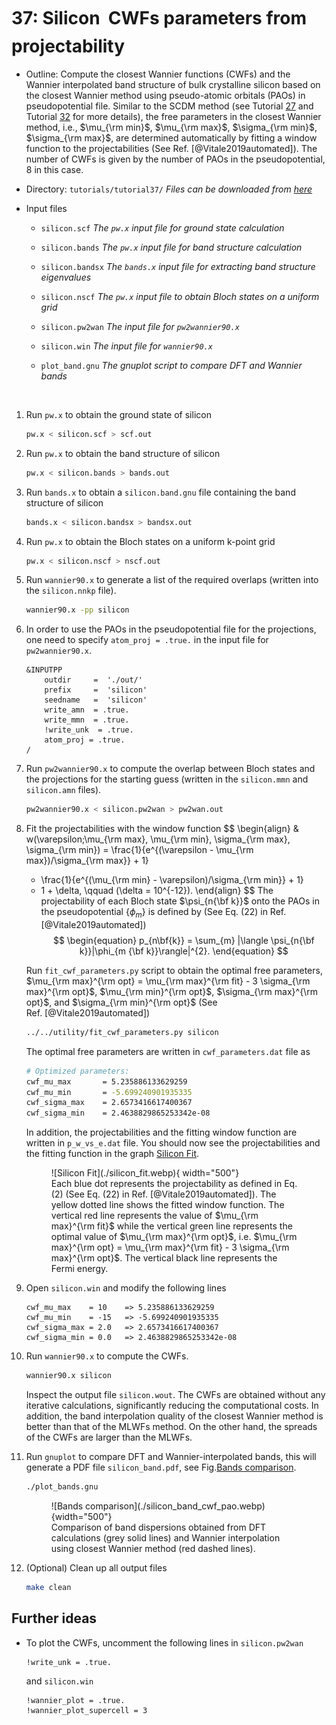 # 37: Silicon &#151; CWFs parameters from projectability

- Outline: Compute the closest Wannier functions (CWFs) and
    the Wannier interpolated band structure of
    bulk crystalline silicon based on the closest Wannier method
    using pseudo-atomic orbitals (PAOs) in pseudopotential file.
    Similar to the SCDM method (see Tutorial [27](tutorial_27.md)
    and Tutorial [32](tutorial_32.md) for more details),
    the free parameters in the closest Wannier method, i.e.,
    $\mu_{\rm min}$, $\mu_{\rm max}$, $\sigma_{\rm min}$, $\sigma_{\rm max}$,
    are determined automatically by fitting a window function to the projectabilities (See Ref. [@Vitale2019automated]).
    The number of CWFs is given by the number of PAOs in the
    pseudopotential, $8$ in this case.

- Directory: `tutorials/tutorial37/` *Files can be downloaded from
    [here](https://github.com/wannier-developers/wannier90/tree/develop/tutorials/tutorial37)*

- Input files

    - `silicon.scf` *The `pw.x` input file for ground state calculation*

    - `silicon.bands` *The `pw.x` input file for band structure calculation*

    - `silicon.bandsx` *The `bands.x` input file for extracting band structure eigenvalues*

    - `silicon.nscf` *The `pw.x` input file to obtain Bloch states on a uniform grid*

    - `silicon.pw2wan` *The input file for `pw2wannier90.x`*

    - `silicon.win` *The input file for `wannier90.x`*

    - `plot_band.gnu` *The gnuplot script to compare DFT and Wannier bands*

&nbsp;

1. Run `pw.x` to obtain the ground state of silicon

    ```bash title="Terminal"
    pw.x < silicon.scf > scf.out
    ```

2. Run `pw.x` to obtain the band structure of silicon

    ```bash title="Terminal"
    pw.x < silicon.bands > bands.out
    ```

3. Run `bands.x` to obtain a `silicon.band.gnu` file containing the band
    structure of silicon

    ```bash title="Terminal"
    bands.x < silicon.bandsx > bandsx.out
    ```

4. Run `pw.x` to obtain the Bloch states on a uniform k-point grid

    ```bash title="Terminal"
    pw.x < silicon.nscf > nscf.out
    ```

5. Run `wannier90.x` to generate a list of the required overlaps (written into the
    `silicon.nnkp` file).

    ```bash title="Terminal"
    wannier90.x -pp silicon
    ```

6. In order to use the PAOs in the pseudopotential file for the projections,
   one need to specify `atom_proj = .true.` in the input file for `pw2wannier90.x`.

    ```vi title="Input file"
    &INPUTPP
        outdir     =  './out/'
        prefix     =  'silicon'
        seedname   =  'silicon'
        write_amn  = .true.
        write_mmn  = .true.
        !write_unk  = .true.
        atom_proj = .true.
    /
    ```

7. Run `pw2wannier90.x` to compute the overlap between Bloch states and
    the projections for the starting guess (written in the `silicon.mmn`
    and `silicon.amn` files).

    ```bash title="Terminal"
    pw2wannier90.x < silicon.pw2wan > pw2wan.out
    ```

8. Fit the projectabilities with the window function
    $$
    \begin{align}
    & w(\varepsilon;\mu_{\rm max}, \mu_{\rm min}, \sigma_{\rm max}, \sigma_{\rm min})
    = \frac{1}{e^{(\varepsilon - \mu_{\rm max})/\sigma_{\rm max}} + 1}
    - \frac{1}{e^{(\mu_{\rm min} - \varepsilon)/\sigma_{\rm min}} + 1}
    - 1 + \delta, \qquad (\delta = 10^{-12}).
    \end{align}
    $$
    The projectability of each Bloch state $\psi_{n{\bf k}}$ onto
    the PAOs in the pseudopotential $\{\phi_{m}\}$ is defined by
    (See Eq. (22) in Ref. [@Vitale2019automated])
    $$
    \begin{equation}
    p_{n\bf{k}} = \sum_{m} |\langle \psi_{n{\bf k}}|\phi_{m {\bf k}}\rangle|^{2}.
    \end{equation}
    $$

    Run `fit_cwf_parameters.py` script to obtain the optimal free parameters,
    $\mu_{\rm max}^{\rm opt}
    = \mu_{\rm max}^{\rm fit} - 3 \sigma_{\rm max}^{\rm opt}$,
    $\mu_{\rm min}^{\rm opt}$, $\sigma_{\rm max}^{\rm opt}$,
    and $\sigma_{\rm min}^{\rm opt}$
    (See Ref. [@Vitale2019automated])

    ```bash title="Terminal"
    ../../utility/fit_cwf_parameters.py silicon
    ```

    The optimal free parameters are written in `cwf_parameters.dat` file as

    ```bash title="Terminal"
    # Optimized parameters:
    cwf_mu_max       = 5.235886133629259
    cwf_mu_min       = -5.699240901935335
    cwf_sigma_max    = 2.6573416617400367
    cwf_sigma_min    = 2.4638829865253342e-08
    ```

    In addition, the projectabilities and the fitting window function
    are written in `p_w_vs_e.dat` file.
    You should now see the projectabilities and the fitting function
    in the graph [Silicon Fit](#fig:silicon_fit).

    <figure markdown="span" id="fig:silicon_fit">
    ![Silicon Fit](./silicon_fit.webp){ width="500"}
    <figcaption> Each blue dot represents the projectability as defined
    in Eq. (2) (See Eq. (22) in Ref. [@Vitale2019automated]).
    The yellow dotted line shows the fitted window function.
    The vertical red line represents the value of
    $\mu_{\rm max}^{\rm fit}$ while the vertical green
    line represents the optimal value of $\mu_{\rm max}^{\rm opt}$,
    i.e. $\mu_{\rm max}^{\rm opt}
    = \mu_{\rm max}^{\rm fit} - 3 \sigma_{\rm max}^{\rm opt}$.
    The vertical black line represents the Fermi energy.
    </figcaption>
    </figure>

9. Open `silicon.win` and modify the following lines

    ```vi title="Input file"
    cwf_mu_max    = 10    => 5.235886133629259
    cwf_mu_min    = -15   => -5.699240901935335
    cwf_sigma_max = 2.0   => 2.6573416617400367
    cwf_sigma_min = 0.0   => 2.4638829865253342e-08
    ```

10. Run `wannier90.x` to compute the CWFs.

    ```bash title="Terminal"
    wannier90.x silicon
    ```

    Inspect the output file `silicon.wout`.
    The CWFs are obtained without any iterative calculations,
    significantly reducing the computational costs.
    In addition, the band interpolation quality of the closest Wannier method
    is better than that of the MLWFs method.
    On the other hand, the spreads of the CWFs are larger than the MLWFs.

11. Run `gnuplot` to compare DFT and Wannier-interpolated bands, this
    will generate a PDF file `silicon_band.pdf`, see
    Fig.[Bands comparison](#fig:silicon_band_pao).

    ```bash title="Terminal"
    ./plot_bands.gnu
    ```

    <figure markdown="span" id="fig:silicon_band_pao">
    ![Bands comparison](./silicon_band_cwf_pao.webp){width="500"}
    <figcaption> Comparison of band dispersions obtained from
    DFT calculations (grey solid lines) and Wannier interpolation using
    closest Wannier method (red dashed lines).
    </figcaption>
    </figure>

12. (Optional) Clean up all output files

    ```bash title="Terminal"
    make clean
    ```

## Further ideas

- To plot the CWFs, uncomment the following lines in
    `silicon.pw2wan`

    ```vi title="Input file"
    !write_unk = .true.
    ```

    and `silicon.win`

    ```vi title="Input file"
    !wannier_plot = .true.
    !wannier_plot_supercell = 3
    ```
